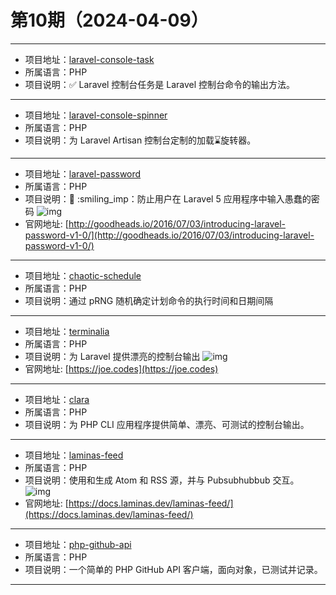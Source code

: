 # 第10期（2024-04-09）

---
- 项目地址：[laravel-console-task](https://github.com/nunomaduro/laravel-console-task)
- 所属语言：PHP
- 项目说明：✅ Laravel 控制台任务是 Laravel 控制台命令的输出方法。
---
- 项目地址：[laravel-console-spinner](https://github.com/RahulDey12/laravel-console-spinner)
- 所属语言：PHP
- 项目说明：为 Laravel Artisan 控制台定制的加载⌛旋转器。
---
- 项目地址：[laravel-password](https://github.com/unicodeveloper/laravel-password)
- 所属语言：PHP
- 项目说明：:closed_lock_with_key: :smiling_imp：防止用户在 Laravel 5 应用程序中输入愚蠢的密码
![img](/weekly/static/images/2024-04-09/1712636623.png)
- 官网地址: [http://goodheads.io/2016/07/03/introducing-laravel-password-v1-0/](http://goodheads.io/2016/07/03/introducing-laravel-password-v1-0/)
---
- 项目地址：[chaotic-schedule](https://github.com/skywarth/chaotic-schedule)
- 所属语言：PHP
- 项目说明：通过 pRNG 随机确定计划命令的执行时间和日期间隔
---
- 项目地址：[terminalia](https://github.com/joetannenbaum/terminalia)
- 所属语言：PHP
- 项目说明：为 Laravel 提供漂亮的控制台输出
![img](/weekly/static/images/2024-04-09/1712638558.png)
- 官网地址: [https://joe.codes](https://joe.codes)
---
- 项目地址：[clara](https://github.com/shalvah/clara)
- 所属语言：PHP
- 项目说明：为 PHP CLI 应用程序提供简单、漂亮、可测试的控制台输出。
---
- 项目地址：[laminas-feed](https://github.com/laminas/laminas-feed)
- 所属语言：PHP
- 项目说明：使用和生成 Atom 和 RSS 源，并与 Pubsubhubbub 交互。
![img](/weekly/static/images/2024-04-09/1712664821.png)
- 官网地址: [https://docs.laminas.dev/laminas-feed/](https://docs.laminas.dev/laminas-feed/)
---
- 项目地址：[php-github-api](https://github.com/KnpLabs/php-github-api)
- 所属语言：PHP
- 项目说明：一个简单的 PHP GitHub API 客户端，面向对象，已测试并记录。
---